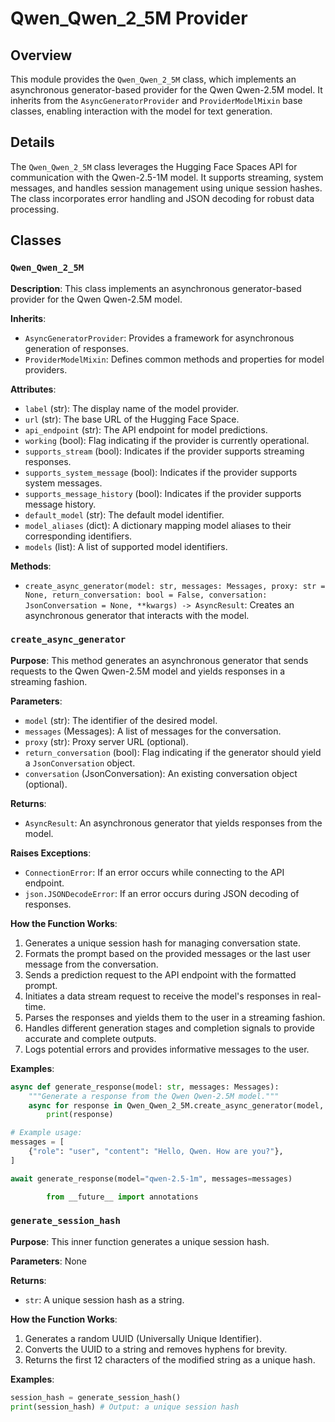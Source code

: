 # Qwen_Qwen_2_5M Provider

## Overview

This module provides the `Qwen_Qwen_2_5M` class, which implements an asynchronous generator-based provider for the Qwen Qwen-2.5M model. It inherits from the `AsyncGeneratorProvider` and `ProviderModelMixin` base classes, enabling interaction with the model for text generation.

## Details

The `Qwen_Qwen_2_5M` class leverages the Hugging Face Spaces API for communication with the Qwen-2.5-1M model. It supports streaming, system messages, and handles session management using unique session hashes. The class incorporates error handling and JSON decoding for robust data processing. 

## Classes

### `Qwen_Qwen_2_5M`

**Description**: This class implements an asynchronous generator-based provider for the Qwen Qwen-2.5M model.

**Inherits**:
- `AsyncGeneratorProvider`: Provides a framework for asynchronous generation of responses.
- `ProviderModelMixin`: Defines common methods and properties for model providers.

**Attributes**:
- `label` (str): The display name of the model provider.
- `url` (str): The base URL of the Hugging Face Space.
- `api_endpoint` (str): The API endpoint for model predictions.
- `working` (bool): Flag indicating if the provider is currently operational.
- `supports_stream` (bool): Indicates if the provider supports streaming responses.
- `supports_system_message` (bool): Indicates if the provider supports system messages.
- `supports_message_history` (bool): Indicates if the provider supports message history.
- `default_model` (str): The default model identifier.
- `model_aliases` (dict): A dictionary mapping model aliases to their corresponding identifiers.
- `models` (list): A list of supported model identifiers.

**Methods**:
- `create_async_generator(model: str, messages: Messages, proxy: str = None, return_conversation: bool = False, conversation: JsonConversation = None, **kwargs) -> AsyncResult`: Creates an asynchronous generator that interacts with the model.

### `create_async_generator`

**Purpose**: This method generates an asynchronous generator that sends requests to the Qwen Qwen-2.5M model and yields responses in a streaming fashion.

**Parameters**:
- `model` (str): The identifier of the desired model.
- `messages` (Messages): A list of messages for the conversation.
- `proxy` (str): Proxy server URL (optional).
- `return_conversation` (bool): Flag indicating if the generator should yield a `JsonConversation` object.
- `conversation` (JsonConversation): An existing conversation object (optional).

**Returns**:
- `AsyncResult`: An asynchronous generator that yields responses from the model.

**Raises Exceptions**:
- `ConnectionError`: If an error occurs while connecting to the API endpoint.
- `json.JSONDecodeError`: If an error occurs during JSON decoding of responses.

**How the Function Works**:
1. Generates a unique session hash for managing conversation state.
2. Formats the prompt based on the provided messages or the last user message from the conversation.
3. Sends a prediction request to the API endpoint with the formatted prompt.
4. Initiates a data stream request to receive the model's responses in real-time.
5. Parses the responses and yields them to the user in a streaming fashion.
6. Handles different generation stages and completion signals to provide accurate and complete outputs.
7. Logs potential errors and provides informative messages to the user.

**Examples**:
```python
async def generate_response(model: str, messages: Messages):
    """Generate a response from the Qwen Qwen-2.5M model."""
    async for response in Qwen_Qwen_2_5M.create_async_generator(model, messages):
        print(response)

# Example usage:
messages = [
    {"role": "user", "content": "Hello, Qwen. How are you?"},
]

await generate_response(model="qwen-2.5-1m", messages=messages)
```
```python
        from __future__ import annotations
```

### `generate_session_hash`

**Purpose**: This inner function generates a unique session hash.

**Parameters**: None

**Returns**:
- `str`: A unique session hash as a string.

**How the Function Works**:
1. Generates a random UUID (Universally Unique Identifier).
2. Converts the UUID to a string and removes hyphens for brevity.
3. Returns the first 12 characters of the modified string as a unique hash.

**Examples**:
```python
session_hash = generate_session_hash()
print(session_hash) # Output: a unique session hash